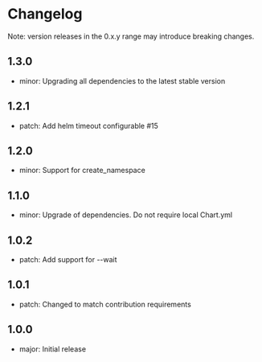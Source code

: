 # Changelog
Note: version releases in the 0.x.y range may introduce breaking changes.

## 1.3.0

- minor: Upgrading all dependencies to the latest stable version

## 1.2.1

- patch: Add helm timeout configurable #15

## 1.2.0

- minor: Support for create_namespace

## 1.1.0

- minor: Upgrade of dependencies. Do not require local Chart.yml

## 1.0.2

- patch: Add support for --wait

## 1.0.1

- patch: Changed to match contribution requirements

## 1.0.0

- major: Initial release
